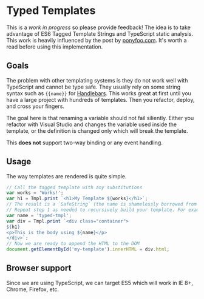 # Typed Templates
This is a *work in progress* so please provide feedback! The idea is to take advantage of ES6 Tagged Template Strings and TypeScript static analysis. This work is heavily influenced by the post by [ponyfoo.com](https://ponyfoo.com/articles/es6-template-strings-in-depth). It's worth a read before using this implementation.

## Goals
The problem with other templating systems is they do not work well with TypeScript and cannot be type safe. They usually rely on some string syntax such as `{{name}}` for [Handlebars](https://github.com/wycats/handlebars.js). This works great at first until you have a large project with hundreds of templates. Then you refactor, deploy, and cross your fingers.

The goal here is that renaming a variable should not fail siliently. Either you refactor with Visual Studio and changes the variable used inside the template, or the definition is changed only which will break the template.

This **does not** support two-way binding or any event handling.

## Usage
The way templates are rendered is quite simple.

```ts
// Call the tagged template with any substitutions
var works = 'Works!';
var h1 = Tmpl.print `<h1>My Template ${works}</h1>`;
// The result is a `SafeString` (the name is shamelessly borrowed from Handlebars).
// Repeat step 1 as needed to recursively build your template. For example:
var name = 'typed-tmpl';
var div = Tmpl.print `<div class="container">
${h1}
<p>This is the body using ${name}</p>
</div>`;
// Now we are ready to append the HTML to the DOM
document.getElementById('my-template').innerHTML = div.html;
```

## Browser support
Since we are using TypeScript, we can target ES5 which will work in IE 8+, Chrome, Firefox, etc.